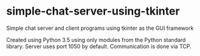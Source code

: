 # simple-chat-server-using-tkinter
Simple chat server and client programs using tkinter as the GUI framework

Created using Python 3.5 using only modules from the Python standard library. Server uses port 1050 by default. Communication is done via TCP.
